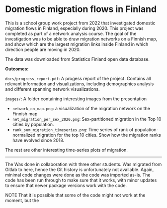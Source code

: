 # Domestic migration flows in Finland

This is a school group work project from 2022 that investigated domestic migration flows in Finland, especially during 2020. This project was completed as part of a network analysis course. The goal of the investigation was to be able to draw migration networks on a Finnish map, and show which are the largest migration links inside Finland in which direction people are moving in 2020. 

The data was downloaded from Statistics Finland open data database.

**Outcomes:**

`docs/progress_report.pdf`: A progess report of the project. Contains all relevant information and visualizations, including demographics analysis and different spanning network visualizations.

`images/`:
A folder containing interesting images from the presentation

- `network_on_map.png`: a visualization of the migration network on the Finnish map
- `net_migration_per_sex_2020.png`: Sex-partitioned migration in the Top 10 cities by population.
- `rank_sum_migration_timeseries.png`: Time series of rank of population-normalized migration for the top 10 cities. Show how the migration ranks have evolved since 2018.

The rest are other interesting time-series plots of migration.



---
The Was done in collaboration with three other students.
Was migrated from Gitlab to here, hence the Git history is unfortunately not available. Again, minimal code changes were done as the code was imported as-is. The code has been run through to make sure that it works, with minor updates to ensure that newer package versions work with the code.


NOTE That it is possible that some of the code might not work at the moment, but the 